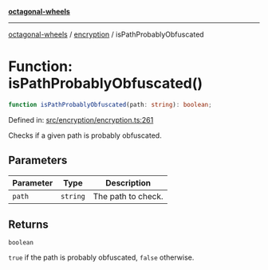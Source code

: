 [**octagonal-wheels**](../../../../README.md)

***

[octagonal-wheels](../../../../globals.md) / [encryption](../README.md) / isPathProbablyObfuscated

# Function: isPathProbablyObfuscated()

```ts
function isPathProbablyObfuscated(path: string): boolean;
```

Defined in: [src/encryption/encryption.ts:261](https://github.com/vrtmrz/octagonal-wheels/blob/main/src/encryption/encryption.ts#L261)

Checks if a given path is probably obfuscated.

## Parameters

| Parameter | Type | Description |
| ------ | ------ | ------ |
| `path` | `string` | The path to check. |

## Returns

`boolean`

`true` if the path is probably obfuscated, `false` otherwise.
